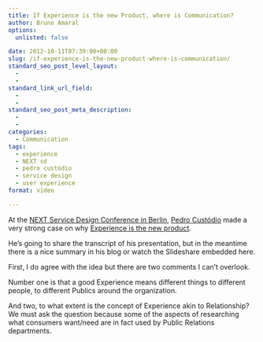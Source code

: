 ```yaml
---
title: If Experience is the new Product, where is Communication?
author: Bruno Amaral
options:
  unlisted: false

date: 2012-10-11T07:39:00+00:00
slug: /if-experience-is-the-new-product-where-is-communication/
standard_seo_post_level_layout:
  - 
  - 
standard_link_url_field:
  - 
  - 
standard_seo_post_meta_description:
  - 
  - 
categories:
  - Communication
tags:
  - experience
  - NEXT sd
  - pedro custódio
  - service design
  - user experience
format: video

---
```

At the [NEXT Service Design Conference in Berlin][1], [Pedro Custódio][2] made a very strong case on why [Experience is the new product][3].

He&#8217;s going to share the transcript of his presentation, but in the meantime there is a nice summary in his blog or watch the Slideshare embedded here.

First, I do agree with the idea but there are two comments I can&#8217;t overlook.

Number one is that a good Experience means different things to different people, to different Publics around the organization.

And two, to what extent is the concept of Experience akin to Relationship? We must ask the question because some of the aspects of researching what consumers want/need are in fact used by Public Relations departments.



 [1]: https://nextberlin.eu/sd12/page/3/
 [2]: https://blog.pedrocustodio.com/
 [3]: https://blog.pedrocustodio.com/2012/10/10/experience-is-the-new-product/ "Experience is the NEW Product"
